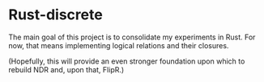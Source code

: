 # Rust-discrete

The main goal of this project is to consolidate my experiments in Rust.
For now, that means implementing logical relations and their closures.

(Hopefully, this will provide an even stronger foundation upon which to rebuild NDR and, upon that, FlipR.)
